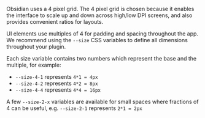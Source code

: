 Obsidian uses a 4 pixel grid. The 4 pixel grid is chosen because it enables the interface to scale up and down across high/low DPI screens, and also provides convenient ratios for layouts.

UI elements use multiples of 4 for padding and spacing throughout the app. We recommend using the `--size` CSS variables to define all dimensions throughout your plugin.

Each size variable contains two numbers which represent the base and the multiple, for example:

-   `--size-4-1` represents `4*1 = 4px`
-   `--size-4-2` represents `4*2 = 8px`
-   `--size-4-4` represents `4*4 = 16px`

A few `--size-2-x` variables are available for small spaces where fractions of 4 can be useful, e.g. `--size-2-1` represents `2*1 = 2px`